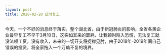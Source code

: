 ```yaml
---
layout: post
title: 2020-02-20 延时复工
---
```

今天，一个不好的消息终于落实，整个湖北省，由于新冠肺炎的影响，全省各类企业最早复工不早于3月10日，这突如其来的噩耗，让我顿时陷入恐慌，无法复工就没法领工资，没有收入，未来的一切开支将捉襟见肘，由于2018年-2019年间自己错误的投资，将全家拖入一个万劫不复的境界。
